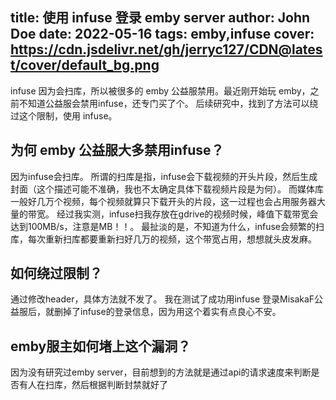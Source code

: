 title: 使用 infuse 登录 emby server
author: John Doe
date: 2022-05-16
tags: emby,infuse
cover: https://cdn.jsdelivr.net/gh/jerryc127/CDN@latest/cover/default_bg.png
---
infuse 因为会扫库，所以被很多的 emby 公益服禁用。最近刚开始玩 emby，之前不知道公益服会禁用infuse，还专门买了个。
后续研究中，找到了方法可以绕过这个限制，使用 infuse。
<!--more-->
## 为何 emby 公益服大多禁用infuse？
因为infuse会扫库。
所谓的扫库是指，infuse会下载视频的开头片段，然后生成封面（这个描述可能不准确，我也不太确定具体下载视频片段是为何）。
而媒体库一般好几万个视频，每个视频就算只下载开头的片段，这一过程也会占用服务器大量的带宽。
经过我实测，infuse扫我存放在gdrive的视频时候，峰值下载带宽会达到100MB/s，注意是MB！！。
最扯淡的是，不知道为什么，infuse会频繁的扫库，每次重新扫库都要重新扫好几万的视频，这个带宽占用，想想就头皮发麻。

## 如何绕过限制？
通过修改header，具体方法就不发了。
我在测试了成功用infuse 登录MisakaF公益服后，就删掉了infuse的登录信息，因为用这个着实有点良心不安。

## emby服主如何堵上这个漏洞？
因为没有研究过emby server，目前想到的方法就是通过api的请求速度来判断是否有人在扫库，然后根据判断封禁就好了